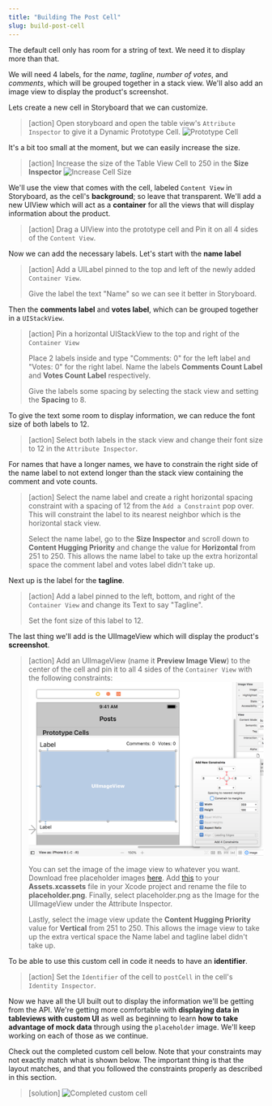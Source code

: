 ```yaml
---
title: "Building The Post Cell"
slug: build-post-cell
---
```


The default cell only has room for a string of text. We need it to display more than that.

We will need 4 labels, for the _name_, _tagline_, _number of votes_, and _comments_, which will be grouped together in a stack view. We'll also add an image view to display the product's screenshot.

Lets create a new cell in Storyboard that we can customize.

> [action]
> Open storyboard and open the table view's `Attribute Inspector` to give it a Dynamic Prototype Cell.
> ![Prototype Cell](assets/dynamic-prototype-cell.png)

It's a bit too small at the moment, but we can easily increase the size.

> [action]
> Increase the size of the Table View Cell to 250 in the **Size Inspector**
> ![Increase Cell Size](assets/cell-size.png)

We'll use the view that comes with the cell, labeled `Content View` in Storyboard, as the cell's **background**; so leave that transparent. We'll add a new UIView which will act as a **container** for all the views that will display information about the product.

> [action]
> Drag a UIView into the prototype cell and Pin it on all 4 sides of the `Content View`.

Now we can add the necessary labels. Let's start with the **name label**

> [action]
> Add a UILabel pinned to the top and left of the newly added `Container View`.
>
> Give the label the text "Name" so we can see it better in Storyboard.

Then the **comments label** and **votes label**, which can be grouped together in a `UIStackView`.

> [action]
> Pin a horizontal UIStackView to the top and right of the `Container View`
>
> Place 2 labels inside and type "Comments: 0" for the left label and "Votes: 0" for the right label. Name the labels **Comments Count Label** and **Votes Count Label** respectively.
>
> Give the labels some spacing by selecting the stack view and setting the **Spacing** to 8.

To give the text some room to display information, we can reduce the font size of both labels to 12.

> [action]
>  Select both labels in the stack view and change their font size to 12 in the `Attribute Inspector`.


For names that have a longer names, we have to constrain the right side of the name label to not extend longer than the stack view containing the comment and vote counts.

> [action]
>  Select the name label and create a right horizontal spacing constraint with a spacing of 12 from the `Add a Constraint` pop over. This will constraint the label to its nearest neighbor which is the horizontal stack view.
>
>  Select the name label, go to the **Size Inspector** and scroll down to **Content Hugging Priority** and change the value for **Horizontal** from 251 to 250. This allows the name label to take up the extra horizontal space the comment label and votes label didn't take up.

Next up is the label for the **tagline**.

> [action]
> Add a label pinned to the left, bottom, and right of the `Container View` and change its Text to say "Tagline".
>
> Set the font size of this label to 12.

The last thing we'll add is the UIImageView which will display the product's **screenshot**.

> [action]
> Add an UIImageView (name it **Preview Image View**) to the center of the cell and pin it to all 4 sides of the `Container View` with the following constraints:
> ![Pin Image View](assets/pin-image.png)
>
> You can set the image of the image view to whatever you want. Download free placeholder images [here](https://placeholder.com/). Add [this](http://via.placeholder.com/350x160) to your **Assets.xcassets** file in your Xcode project and rename the file to **placeholder.png**. Finally, select placeholder.png as the Image for the UIImageView under the Attribute Inspector.
>
> Lastly, select the image view update the **Content Hugging Priority** value for **Vertical** from 251 to 250. This allows the image view to take up the extra vertical space the Name label and tagline label didn't take up.

To be able to use this custom cell in code it needs to have an **identifier**.

> [action]
> Set the `Identifier` of the cell to `postCell` in the cell's `Identity Inspector`.

Now we have all the UI built out to display the information we'll be getting from the API. We're getting more comfortable with **displaying data in tableviews with custom UI** as well as beginning to learn **how to take advantage of mock data** through using the `placeholder` image. We'll keep working on each of those as we continue.

Check out the completed custom cell below. Note that your constraints may not exactly match what is shown below. The important thing is that the layout matches, and that you followed the constraints properly as described in this section.

> [solution]
> ![Completed custom cell](assets/custom-cell.png)
